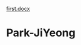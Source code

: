 [first.docx](https://github.com/ParkJiYeoung8297/Park-JiYeong/files/7083496/first.docx)
# Park-JiYeong
